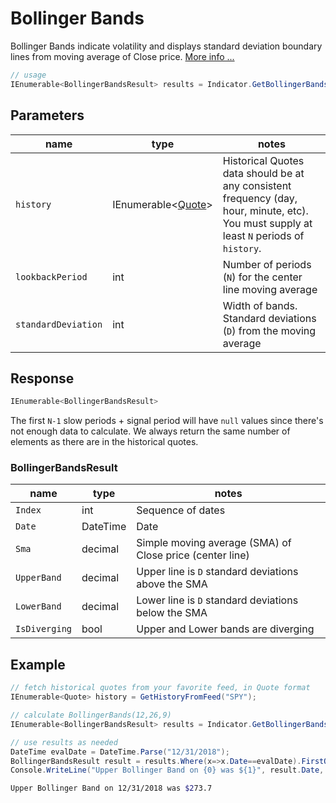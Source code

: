 ﻿# Bollinger Bands

Bollinger Bands indicate volatility and displays standard deviation boundary lines from moving average of Close price.
[More info ...](https://school.stockcharts.com/doku.php?id=technical_indicators:bollinger_bands)

```csharp
// usage
IEnumerable<BollingerBandsResult> results = Indicator.GetBollingerBands(history, lookbackPeriod, standardDeviation);  
```

## Parameters

| name | type | notes
| -- |-- |--
| `history` | IEnumerable\<[Quote](/GUIDE.md#Quote)\> | Historical Quotes data should be at any consistent frequency (day, hour, minute, etc).  You must supply at least `N` periods of `history`.
| `lookbackPeriod` | int | Number of periods (`N`) for the center line moving average
| `standardDeviation` | int | Width of bands.  Standard deviations (`D`) from the moving average

## Response

```csharp
IEnumerable<BollingerBandsResult>
```

The first `N-1` slow periods + signal period will have `null` values since there's not enough data to calculate.  We always return the same number of elements as there are in the historical quotes.

### BollingerBandsResult

| name | type | notes
| -- |-- |--
| `Index` | int | Sequence of dates
| `Date` | DateTime | Date
| `Sma` | decimal | Simple moving average (SMA) of Close price (center line)
| `UpperBand` | decimal | Upper line is `D` standard deviations above the SMA
| `LowerBand` | decimal | Lower line is `D` standard deviations below the SMA
| `IsDiverging` | bool | Upper and Lower bands are diverging

## Example

```csharp
// fetch historical quotes from your favorite feed, in Quote format
IEnumerable<Quote> history = GetHistoryFromFeed("SPY");

// calculate BollingerBands(12,26,9)
IEnumerable<BollingerBandsResult> results = Indicator.GetBollingerBands(history,20,2);

// use results as needed
DateTime evalDate = DateTime.Parse("12/31/2018");
BollingerBandsResult result = results.Where(x=>x.Date==evalDate).FirstOrDefault();
Console.WriteLine("Upper Bollinger Band on {0} was ${1}", result.Date, result.UpperBand);
```

```bash
Upper Bollinger Band on 12/31/2018 was $273.7
```
